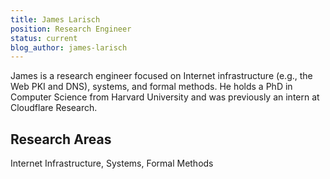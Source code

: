 ```yaml
---
title: James Larisch
position: Research Engineer
status: current
blog_author: james-larisch
---
```


James is a research engineer focused on Internet infrastructure (e.g., the Web PKI and DNS), systems, and formal methods.
He holds a PhD in Computer Science from Harvard University and was previously an intern at Cloudflare Research.

## Research Areas

Internet Infrastructure, Systems, Formal Methods
